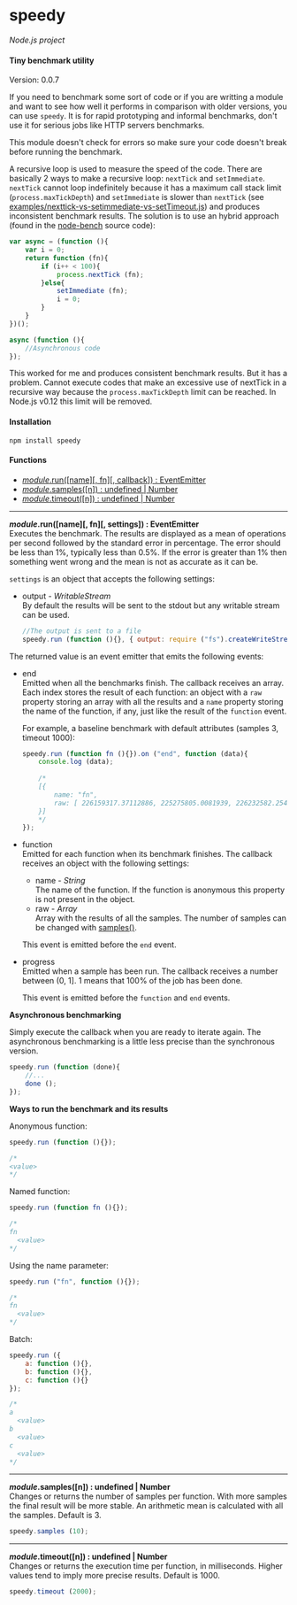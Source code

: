 speedy
======

_Node.js project_

#### Tiny benchmark utility ####

Version: 0.0.7

If you need to benchmark some sort of code or if you are writting a module and want to see how well it performs in comparison with older versions, you can use `speedy`. It is for rapid prototyping and informal benchmarks, don't use it for serious jobs like HTTP servers benchmarks.

This module doesn't check for errors so make sure your code doesn't break before running the benchmark.

A recursive loop is used to measure the speed of the code. There are basically 2 ways to make a recursive loop: `nextTick` and `setImmediate`. `nextTick` cannot loop indefinitely because it has a maximum call stack limit (`process.maxTickDepth`) and `setImmediate` is slower than `nextTick` (see [examples/nexttick-vs-setimmediate-vs-setTimeout.js](https://github.com/gagle/node-speedy/blob/master/examples/nexttick-vs-setimmediate-vs-setTimeout.js)) and produces inconsistent benchmark results. The solution is to use an hybrid approach (found in the [node-bench](https://github.com/isaacs/node-bench) source code):

```javascript
var async = (function (){
	var i = 0;
	return function (fn){
		if (i++ < 100){
			process.nextTick (fn);
		}else{
			setImmediate (fn);
			i = 0;
		}
	}
})();

async (function (){
	//Asynchronous code
});
```

This worked for me and produces consistent benchmark results. But it has a problem. Cannot execute codes that make an excessive use of nextTick in a recursive way because the `process.maxTickDepth` limit can be reached. In Node.js v0.12 this limit will be removed.

#### Installation ####

```
npm install speedy
```

#### Functions ####

- [_module_.run([name][, fn][, callback]) : EventEmitter](#run)
- [_module_.samples([n]) : undefined | Number](#samples)
- [_module_.timeout([n]) : undefined | Number](#timeout)

---

<a name="run"></a>
___module_.run([name][, fn][, settings]) : EventEmitter__  
Executes the benchmark. The results are displayed as a mean of operations per second followed by the standard error in percentage. The error should be less than 1%, typically less than 0.5%. If the error is greater than 1% then something went wrong and the mean is not as accurate as it can be.

`settings` is an object that accepts the following settings:

- output - _WritableStream_  
	By default the results will be sent to the stdout but any writable stream can be used.
	
	```javascript
	//The output is sent to a file
	speedy.run (function (){}, { output: require ("fs").createWriteStream ("file") });
	```

The returned value is an event emitter that emits the following events:

- end  
	Emitted when all the benchmarks finish. The callback receives an array. Each index stores the result of each function: an object with a `raw` property storing an array with all the results and a `name` property storing the name of the function, if any, just like the result of the `function` event.

	For example, a baseline benchmark with default attributes (samples 3, timeout 1000):

	```javascript
	speedy.run (function fn (){}).on ("end", function (data){
		console.log (data);
		
		/*
		[{
			name: "fn",
			raw: [ 226159317.37112886, 225275805.0081939, 226232582.25479224 ]
		}]
		*/
	});
	```

- function  
	Emitted for each function when its benchmark finishes. The callback receives an object with the following settings:
	
	- name - _String_  
		The name of the function. If the function is anonymous this property is not present in the object.
	- raw - _Array_  
		Array with the results of all the samples. The number of samples can be changed with [samples()](#samples).

	This event is emitted before the `end` event.
- progress  
	Emitted when a sample has been run. The callback receives a number between (0, 1]. 1 means that 100% of the job has been done.

	This event is emitted before the `function` and `end` events.

__Asynchronous benchmarking__

Simply execute the callback when you are ready to iterate again. The asynchronous benchmarking is a little less precise than the synchronous version.

```javascript
speedy.run (function (done){
	//...
	done ();
});
```

__Ways to run the benchmark and its results__

Anonymous function:

```javascript
speedy.run (function (){});

/*
<value>
*/
```

Named function:

```javascript
speedy.run (function fn (){});

/*
fn
  <value>
*/
```

Using the name parameter:

```javascript
speedy.run ("fn", function (){});

/*
fn
  <value>
*/
```

Batch:

```javascript
speedy.run ({
	a: function (){},
	b: function (){},
	c: function (){}
});

/*
a
  <value>
b
  <value>
c
  <value>
*/
```

---

<a name="samples"></a>
___module_.samples([n]) : undefined | Number__  
Changes or returns the number of samples per function. With more samples the final result will be more stable. An arithmetic mean is calculated with all the samples. Default is 3.


```javascript
speedy.samples (10);
```

---

<a name="timeout"></a>
___module_.timeout([n]) : undefined | Number__  
Changes or returns the execution time per function, in milliseconds. Higher values tend to imply more precise results. Default is 1000.

```javascript
speedy.timeout (2000);
```
